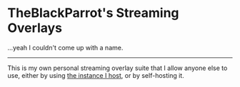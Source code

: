 # TheBlackParrot's Streaming Overlays
...yeah I couldn't come up with a name.

----

This is my own personal streaming overlay suite that I allow anyone else to use, either by using [the instance I host](https://theblackparrot.me/overlays), or by self-hosting it.
